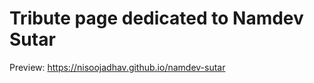 <h1>Tribute page dedicated to Namdev Sutar</h1>

Preview:
https://nisoojadhav.github.io/namdev-sutar
